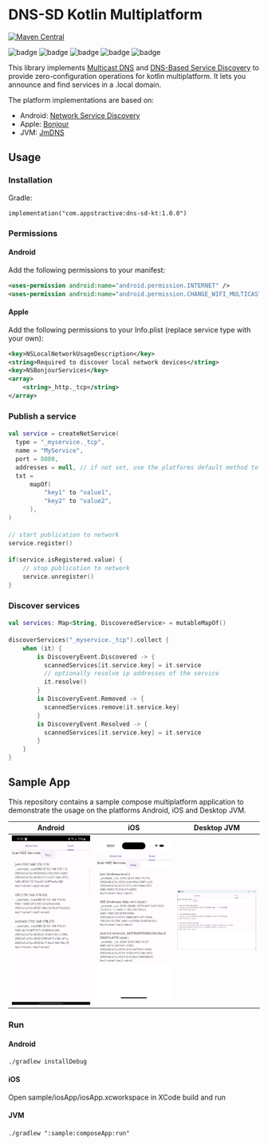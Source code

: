 # DNS-SD Kotlin Multiplatform 

[![Maven Central](https://img.shields.io/maven-central/v/com.appstractive/dns-sd-kt?label=Maven%20Central)](https://central.sonatype.com/artifact/com.appstractive/dns-sd-kt)

![badge][badge-android]
![badge][badge-ios]
![badge][badge-macos]
![badge][badge-tvos]
![badge][badge-jvm]

This library implements [Multicast DNS][mdns] and [DNS-Based Service Discovery][dnssd] to provide zero-configuration operations for kotlin multiplatform. It lets you announce and find services in a .local domain.

The platform implementations are based on:

- Android: [Network Service Discovery](https://developer.android.com/develop/connectivity/wifi/use-nsd)
- Apple: [Bonjour](https://developer.apple.com/documentation/foundation/bonjour)
- JVM: [JmDNS](https://github.com/jmdns/jmdns)

## Usage

### Installation

Gradle:

```
implementation("com.appstractive:dns-sd-kt:1.0.0")
```

### Permissions

#### Android

Add the following permissions to your manifest:

```Xml
<uses-permission android:name="android.permission.INTERNET" />
<uses-permission android:name="android.permission.CHANGE_WIFI_MULTICAST_STATE" />
```

#### Apple

Add the following permissions to your Info.plist (replace service type with your own):

```Xml
<key>NSLocalNetworkUsageDescription</key>
<string>Required to discover local network devices</string>
<key>NSBonjourServices</key>
<array>
    <string>_http._tcp</string>
</array>
```

### Publish a service

``` kotlin
val service = createNetService(
  type = "_myservice._tcp",
  name = "MyService",
  port = 8080,
  addresses = null, // if not set, use the platforms default method to decide, which addresses to publish
  txt =
      mapOf(
          "key1" to "value1",
          "key2" to "value2",
      ),
)

// start publication to network
service.register()

if(service.isRegistered.value) {
    // stop publication to network
    service.unregister()
}
```

### Discover services

``` kotlin
val services: Map<String, DiscoveredService> = mutableMapOf()

discoverServices("_myservice._tcp").collect {
    when (it) {
        is DiscoveryEvent.Discovered -> {
          scannedServices[it.service.key] = it.service
          // optionally resolve ip addresses of the service
          it.resolve()
        }
        is DiscoveryEvent.Removed -> {
          scannedServices.remove(it.service.key)
        }
        is DiscoveryEvent.Resolved -> {
          scannedServices[it.service.key] = it.service
        }
    }
}
```

## Sample App

This repository contains a sample compose multiplatform application to demonstrate the usage on the platforms Android, iOS and Desktop JVM.

| Android                                                                 | iOS                                                             | Desktop JVM                                                                 |
|-------------------------------------------------------------------------|-----------------------------------------------------------------|-----------------------------------------------------------------------------|
| <img src="assets/ss_android.png" alt="Android Screenshot" width="200"/> | <img src="assets/ss_ios.png" alt="iOS Screenshot" width="200"/> | <img src="assets/ss_desktop.png" alt="Desktop JVM Screenshot" width="200"/> |

### Run

#### Android

```
./gradlew installDebug
```

#### iOS

Open sample/iosApp/iosApp.xcworkspace in XCode build and run

#### JVM

```
./gradlew ":sample:composeApp:run"
```


[mdns]: https://tools.ietf.org/html/rfc6762
[dnssd]: https://tools.ietf.org/html/rfc6763
[badge-android]: http://img.shields.io/badge/platform-android-6EDB8D.svg?style=flat
[badge-ios]: http://img.shields.io/badge/platform-ios-CDCDCD.svg?style=flat
[badge-macos]: http://img.shields.io/badge/platform-macos-111111.svg?style=flat
[badge-tvos]: http://img.shields.io/badge/platform-tvos-808080.svg?style=flat
[badge-jvm]: http://img.shields.io/badge/platform-jvm-CDCDCD.svg?style=flat